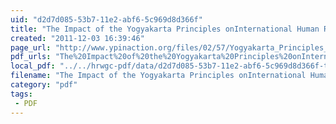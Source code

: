 ```yaml
---
uid: "d2d7d085-53b7-11e2-abf6-5c969d8d366f"
title: "The Impact of the Yogyakarta Principles onInternational Human Rights Law DevelopmentA Study of November 2007  June 2010Final Report"
created: "2011-12-03 16:39:46"
page_url: "http://www.ypinaction.org/files/02/57/Yogyakarta_Principles_Impact_Tracking_Report.pdf"
pdf_urls: "The%20Impact%20of%20the%20Yogyakarta%20Principles%20onInternational%20Human%20Rights%20Law%20DevelopmentA%20Study%20of%20November%202007%20%E2%80%93%20June%202010Final%20Report.resources/Yogyakarta_Principles_Impact_Tracking_Report.pdf"
local_pdf: "../../hrwgc-pdf/data/d2d7d085-53b7-11e2-abf6-5c969d8d366f-the-impact-of-the-yogyakarta-principles-oninternational-human-rights-law-developmenta-study-of-november-2007-june-2010final-report.pdf"
filename: "The Impact of the Yogyakarta Principles onInternational Human Rights Law DevelopmentA Study of November 2007  June 2010Final Report.html"
category: "pdf"
tags: 
 - PDF
---
```

